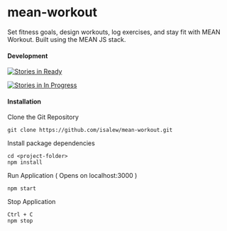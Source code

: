 # mean-workout
Set fitness goals, design workouts, log exercises, and stay fit with MEAN Workout. Built using the MEAN JS stack.

#### Development

[![Stories in Ready](https://badge.waffle.io/isalew/mean-workout.svg?label=ready&title=Ready)](http://waffle.io/isalew/mean-workout)

[![Stories in In Progress](https://badge.waffle.io/isalew/mean-workout.svg?label=In%20Progress&title=In%20Progress)](http://waffle.io/isalew/mean-workout)

#### Installation

Clone the Git Repository
```
git clone https://github.com/isalew/mean-workout.git
```

Install package dependencies
```
cd <project-folder>
npm install
```

Run Application ( Opens on localhost:3000 )
```
npm start
```

Stop Application
```
Ctrl + C
npm stop
```

